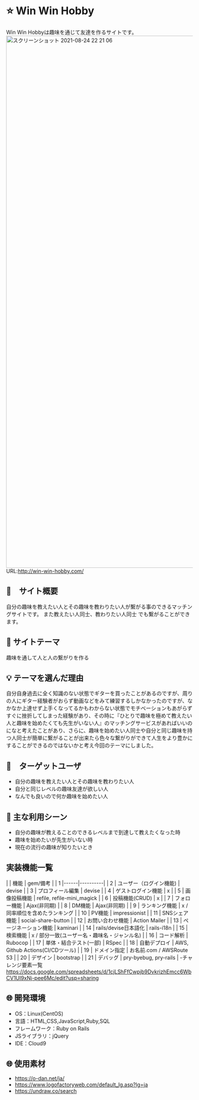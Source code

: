# :star: Win Win Hobby
Win Win Hobbyは趣味を通じて友達を作るサイトです。
<img width="1432" alt="スクリーンショット 2021-08-24 22 21 06" src="https://user-images.githubusercontent.com/83491747/130623946-b40a5f57-190d-4c54-af53-ea331405bd61.png">
URL:http://win-win-hobby.com/

## :blue_book:　サイト概要
自分の趣味を教えたい人とその趣味を教わりたい人が繋がる事のできるマッチングサイトです。  また教えたい人同士、教わりたい人同士
でも繋がることができます。

## :two_men_holding_hands: サイトテーマ
趣味を通して人と人の繋がりを作る

## :bulb: テーマを選んだ理由
自分自身過去に全く知識のない状態でギターを買ったことがあるのですが、周りの人にギター経験者がおらず動画などをみて練習するしかなかったのですが、なかなか上達せず上手くなってるかもわからない状態でモチベーションもあがらずすぐに挫折してしまった経験があり、その時に『ひとりで趣味を極めて教えたい人と趣味を始めたくても先生がいない人』のマッチングサービスがあればいいのになと考えたことがあり、さらに、趣味を始めたい人同士や自分と同じ趣味を持つ人同士が簡単に繋がることが出来たら色々な繋がりができて人生をより豊かにすることができるのではないかと考え今回のテーマにしました。

## :dart:　ターゲットユーザ
- 自分の趣味を教えたい人とその趣味を教わりたい人
- 自分と同じレベルの趣味友達が欲しい人
- なんでも良いので何か趣味を始めたい人

## :high_brightness: 主な利用シーン
- 自分の趣味が教えることのできるレベルまで到達して教えたくなった時
- 趣味を始めたいが先生がいない時
- 現在の流行の趣味が知りたいとき

## 実装機能一覧
| | 機能 | gem/備考 |
| 1 |------|----------|
| 2 | ユーザー（ログイン機能) | devise |
| 3 | プロフィール編集 | devise |
| 4 | ゲストログイン機能 | x |
| 5 | 画像投稿機能 | refile, refile-mini_magick |
| 6 | 投稿機能(CRUD) | x |
| 7 | フォロー機能 | Ajax(非同期) |
| 8 | DM機能 | Ajax(非同期) |
| 9 | ランキング機能 | x / 同率順位を含めたランキング |
| 10 | PV機能 | impressionist |
| 11 | SNSシェア機能 | social-share-button |
| 12 | お問い合わせ機能 | Action Mailer |
| 13 | ページネーション機能 | kaminari |
| 14 | rails/devise日本語化 | rails-i18n |
| 15 | 検索機能 | x / 部分一致(ユーザー名・趣味名・ジャンル名) |
| 16 | コード解析 | Rubocop |
| 17 | 単体・結合テスト(一部) | RSpec |
| 18 | 自動デプロイ | AWS, Github Actions(CI/CDツール) |
| 19 | ドメイン指定 | お名前.com / AWSRoute 53 |
| 20 | デザイン | bootstrap |
| 21 | デバッグ | pry-byebug, pry-rails |
-チャレンジ要素一覧 https://docs.google.com/spreadsheets/d/1cjLShFfCwpjb9DvkrizhEmcc6WbCV1Ul9xNj-pee6Mc/edit?usp=sharing




## :globe_with_meridians: 開発環境
- OS：Linux(CentOS)
- 言語：HTML,CSS,JavaScript,Ruby,SQL
- フレームワーク：Ruby on Rails
- JSライブラリ：jQuery
- IDE：Cloud9

## :globe_with_meridians: 使用素材
- https://o-dan.net/ja/
- https://www.logofactoryweb.com/default_lg.asp?lg=ja
- https://undraw.co/search
